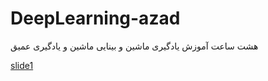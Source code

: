 # DeepLearning-azad
هشت ساعت آموزش یادگیری ماشین و بینایی ماشین و یادگیری عمیق

[slide1 ](https://www.slideshare.net/Alirezaakhavanpour/ss-123024613)
